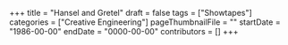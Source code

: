 +++
title = "Hansel and Gretel"
draft = false
tags = ["Showtapes"]
categories = ["Creative Engineering"]
pageThumbnailFile = ""
startDate = "1986-00-00"
endDate = "0000-00-00"
contributors = []
+++
